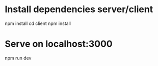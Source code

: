 
# Install dependencies server/client
npm install
cd client
npm install

# Serve on localhost:3000
npm run dev
```
